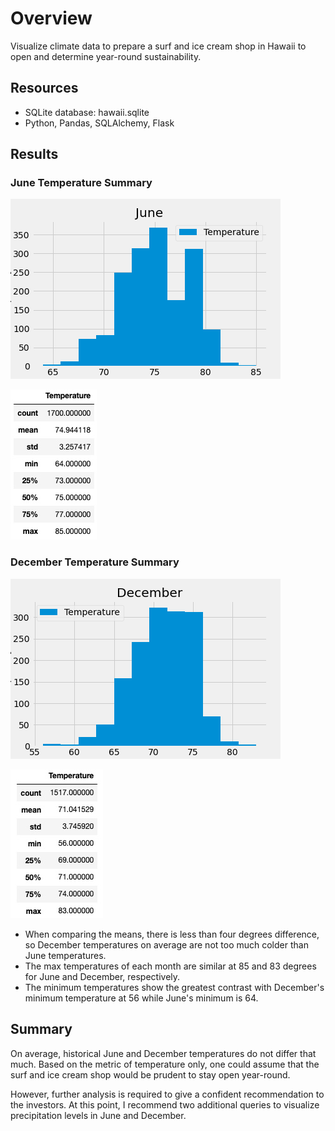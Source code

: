 # Overview
Visualize climate data to prepare a surf and ice cream shop in Hawaii to open and determine year-round sustainability.

## Resources
- SQLite database: hawaii.sqlite
- Python, Pandas, SQLAlchemy, Flask

## Results
### June Temperature Summary
![June Temp](images/june_temp.png)

![June Summary](images/june_summary.jpg) 

### December Temperature Summary
![December Temp](images/dec_temp.png)

![December Summary](images/dec_summary.jpg)

- When comparing the means, there is less than four degrees difference, so December temperatures on average are not too much colder than June temperatures.
- The max temperatures of each month are similar at 85 and 83 degrees for June and December, respectively.
- The minimum temperatures show the greatest contrast with December's minimum temperature at 56 while June's minimum is 64. 


## Summary
On average, historical June and December temperatures do not differ that much. Based on the metric of temperature only, one could assume that the surf and ice cream shop would be prudent to stay open year-round. 

However, further analysis is required to give a confident recommendation to the investors. At this point, I recommend two additional queries to visualize precipitation levels in June and December. 